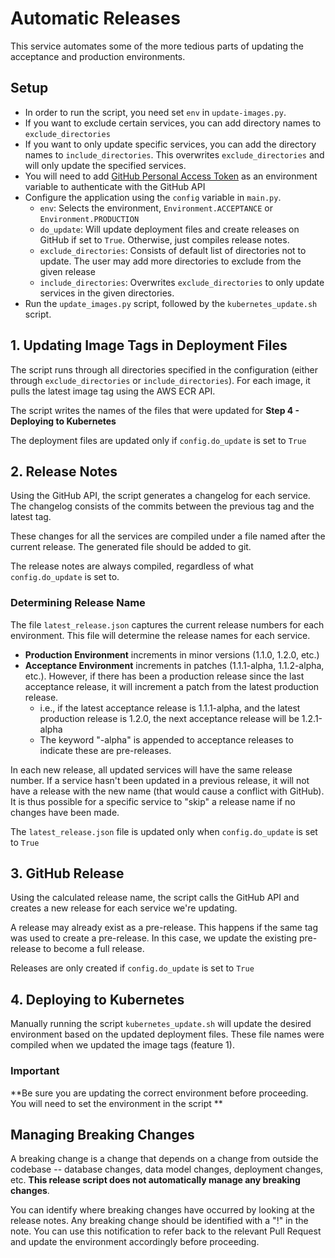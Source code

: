 # Automatic Releases

This service automates some of the more tedious parts of updating the acceptance and production environments.

## Setup

* In order to run the script, you need set `env` in `update-images.py`.
* If you want to exclude certain services, you can add directory names to `exclude_directories`
* If you want to only update specific services, you can add the directory names to `include_directories`. This
  overwrites
  `exclude_directories` and will only update the specified services.
* You will need to
  add [GitHub Personal Access Token](https://docs.github.com/en/authentication/keeping-your-account-and-data-secure/managing-your-personal-access-tokens)
  as an environment variable to authenticate with the GitHub API
* Configure the application using the `config` variable in `main.py`.
    * `env`: Selects the environment, `Environment.ACCEPTANCE` or `Environment.PRODUCTION`
    * `do_update`: Will update deployment files and create releases on GitHub if set to `True`. Otherwise, just compiles
      release notes.
    * `exclude_directories`: Consists of default list of directories not to update. The user may add more directories to
      exclude from the given release
    * `include_directories`: Overwrites `exclude_directories` to only update services in the given directories.
* Run the `update_images.py` script, followed by the `kubernetes_update.sh` script.

## 1. Updating Image Tags in Deployment Files

The script runs through all directories specified in the configuration (either through `exclude_directories` or
`include_directories`).
For each image, it pulls the latest image tag using the AWS ECR API.

The script writes the names of the files that were updated for **Step 4 - Deploying to Kubernetes**

The deployment files are updated only if `config.do_update` is set to `True`

## 2. Release Notes

Using the GitHub API, the script generates a changelog for each service. The changelog consists of the commits between
the previous tag and the latest tag.

These changes for all the services are compiled under a file named after the current release. The generated file should
be added to git.

The release notes are always compiled, regardless of what `config.do_update` is set to.

### Determining Release Name

The file `latest_release.json` captures the current release numbers for each environment. This file will determine the
release names for each service.

* **Production Environment** increments in minor versions (1.1.0, 1.2.0, etc.)
* **Acceptance Environment** increments in patches (1.1.1-alpha, 1.1.2-alpha, etc.). However, if there has been a
  production release since the last
  acceptance release, it will increment a patch from the latest production release.
    * i.e., if the latest acceptance release is 1.1.1-alpha, and the latest production release is 1.2.0, the next
      acceptance release will be 1.2.1-alpha
    * The keyword "-alpha" is appended to acceptance releases to indicate these are pre-releases.

In each new release, all updated services will have the same release number. If a service hasn't been updated in a
previous release, it will not have a release with the new name (that would cause a
conflict with GitHub). It is thus possible for a specific service to "skip" a release name if no changes have been made.

The `latest_release.json` file is updated only when `config.do_update` is set to `True`

## 3. GitHub Release

Using the calculated release name, the script calls the GitHub API and creates a new release for each service we're
updating.

A release may already exist as a pre-release. This happens if the same tag was used to create a pre-release. In this
case, we update the existing pre-release to become a full release.

Releases are only created if `config.do_update` is set to `True`

## 4. Deploying to Kubernetes

Manually running the script `kubernetes_update.sh` will update the desired environment based on the updated deployment
files. These file names were compiled when we updated the image tags (feature 1).

### Important

**Be sure you are updating the correct environment before proceeding. You will need to set the environment in the script
**

## Managing Breaking Changes

A breaking change is a change that depends on a change from outside the codebase -- database changes, data model
changes, deployment changes, etc. **This release script does not automatically manage any breaking changes**.

You can identify where breaking changes have occurred by looking at the release notes. Any breaking change should be
identified with a "!" in the note. You can use this notification to refer back to the relevant Pull Request and update the
environment accordingly before proceeding. 
